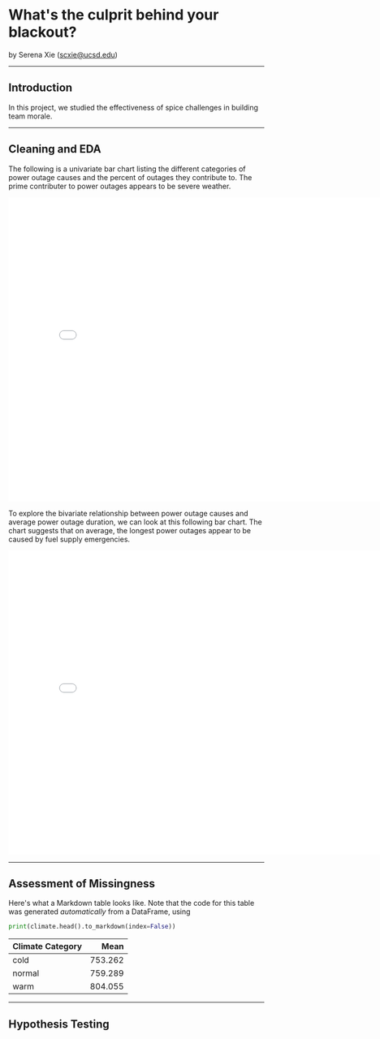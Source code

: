 # What's the culprit behind your blackout?

by Serena Xie (scxie@ucsd.edu)


---

## Introduction

In this project, we studied the effectiveness of spice challenges in building team morale.

---

## Cleaning and EDA

The following is a univariate bar chart listing the different categories of power outage causes and the percent of outages they contribute to. The prime contributer to power outages appears to be severe weather.
<iframe src="ass/eda1.html" width=800 height=600 frameBorder=0></iframe>

To explore the bivariate relationship between power outage causes and average power outage duration, we can look at this following bar chart. The chart suggests that on average, the longest power outages appear to be caused by fuel supply emergencies. 

<iframe src="ass/eda2.html" width=800 height=600 frameBorder=0></iframe>


---

## Assessment of Missingness

Here's what a Markdown table looks like. Note that the code for this table was generated _automatically_ from a DataFrame, using

```py
print(climate.head().to_markdown(index=False))
```

| Climate Category   |    Mean |
|:-------------------|--------:|
| cold               | 753.262 |
| normal             | 759.289 |
| warm               | 804.055 |

---

## Hypothesis Testing
